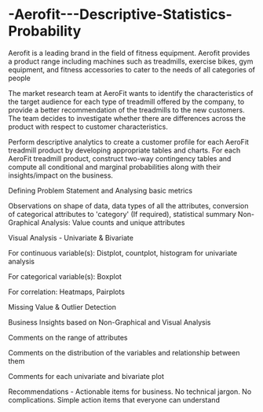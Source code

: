 # -Aerofit---Descriptive-Statistics-Probability

Aerofit is a leading brand in the field of fitness equipment. Aerofit provides a product range including machines such as treadmills, exercise bikes, gym equipment, and fitness accessories to cater to the needs of all categories of people

The market research team at AeroFit wants to identify the characteristics of the target audience for each type of treadmill offered by the company, to provide a better recommendation of the treadmills to the new customers. The team decides to investigate whether there are differences across the product with respect to customer characteristics.

Perform descriptive analytics to create a customer profile for each AeroFit treadmill product by developing appropriate tables and charts.
For each AeroFit treadmill product, construct two-way contingency tables and compute all conditional and marginal probabilities along with their insights/impact on the business.


Defining Problem Statement and Analysing basic metrics

Observations on shape of data, data types of all the attributes, conversion of categorical attributes to 'category' (If required), statistical summary
Non-Graphical Analysis: Value counts and unique attributes ​​

Visual Analysis - Univariate & Bivariate

For continuous variable(s): Distplot, countplot, histogram for univariate analysis

For categorical variable(s): Boxplot 

For correlation: Heatmaps, Pairplots

Missing Value & Outlier Detection

Business Insights based on Non-Graphical and Visual Analysis

Comments on the range of attributes

Comments on the distribution of the variables and relationship between them

Comments for each univariate and bivariate plot

Recommendations  - Actionable items for business. No technical jargon. No complications. Simple action items that everyone can understand
